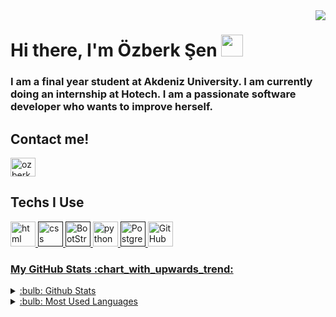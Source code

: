 <img src="https://media.giphy.com/media/10zxDv7Hv5RF9C/giphy.gif" align="right">

<h1 align="left">Hi there, I'm Özberk Şen <img src = "https://raw.githubusercontent.com/MartinHeinz/MartinHeinz/master/wave.gif" width = 35px> </h1>
<h3 align="left">I am a final year student at Akdeniz University. I am currently doing an internship at Hotech. I am a passionate software developer who wants to improve herself.
</h3>

<div size='25px'> 
<p align='left'>
<h2 align='left'> Contact me! </h2>
<a href="https://www.linkedin.com/in/özberk-şen-95442b227/" target="blank"><img align="center" src="https://raw.githubusercontent.com/rahuldkjain/github-profile-readme-generator/master/src/images/icons/Social/linked-in-alt.svg" alt="ozberksenn" height="30" width="40" /></a></a>
</p>
</div>

<div size='25px'>
<p align='left'>
<h2 align='left''> Techs I Use  </h2>
<p align="left"> <a href="https://www.w3.org/html/" target="_blank"> 
                  <img src="https://unpkg.com/simple-icons@v6/icons/html5.svg" alt="html" width="40" height="40"/> </a><a href="" target="_blank"> 
                  <img src="https://unpkg.com/simple-icons@v6/icons/css3.svg" alt="css" width="40" height="40"/> </a><a href="" target="_blank"> 
                  <img src="https://unpkg.com/simple-icons@v6/icons/bootstrap.svg" alt="BootStrap" width="40" height="40"/> </a><a href="https://getbootstrap.com" target="_blank">
                  <img src="https://unpkg.com/simple-icons@v6/icons/python.svg" alt="python" width="40" height="40"/> </a><a href="" target="_blank"> 
                  <img src="https://unpkg.com/simple-icons@v6/icons/postgresql.svg" alt="PostgreSQL" width="40" height="40"/> </a><a href="https://www.postgresql.org/about/policies/trademarks/" target="_blank">             
                  <img src="https://unpkg.com/simple-icons@v6/icons/github.svg" alt="GitHub" width="40" height="40"/> </a><a href="" target="_blank"> 
                 
                 
  <h3>My GitHub Stats :chart_with_upwards_trend:</h3>
<p align="center"><details>
<summary>:bulb: Github Stats</summary>
<img src="https://github-readme-stats.vercel.app/api?username=eneszenler&theme=tokyonight" >
</details>

<details>
<summary>:bulb: Most Used Languages</summary>
<img src="https://github-readme-stats.vercel.app/api/top-langs/?username=eneszenler&langs_count=10&theme=tokyonight&layout=compact" alt="eneszenler :: Top Langs" />
</details></p>
                 
                
                 
</p>
</div>
<!--
**Ozberksenn/Ozberksenn** is a ✨ _special_ ✨ repository because its `README.md` (this file) appears on your GitHub profile.

Here are some ideas to get you started:

 🔭 I’m currently working on ...
 🌱 I’m currently learning ...
 👯 I’m looking to collaborate on ...
 🤔 I’m looking for help with ...
 💬 Ask me about ...
 📫 How to reach me: ...
 😄 Pronouns: ...
 ⚡ Fun fact: ...
-->
